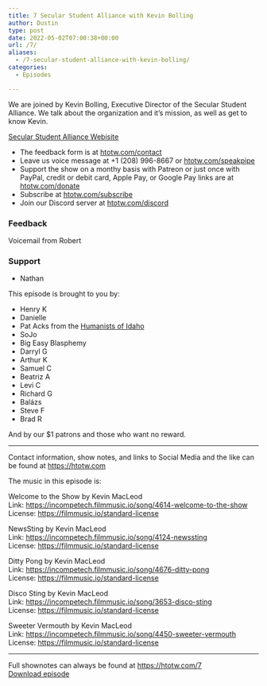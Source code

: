 ```yaml
---
title: 7 Secular Student Alliance with Kevin Bolling
author: Dustin
type: post
date: 2022-05-02T07:00:38+00:00
url: /7/
aliases:
  - /7-secular-student-alliance-with-kevin-bolling/
categories:
  - Episodes

---
```

<div id="buzzsprout-player-10551322"></div><script src="https://www.buzzsprout.com/1983601/10551322-7-secular-student-alliance-with-kevin-bolling.js?container_id=buzzsprout-player-10551322&player=small" type="text/javascript" charset="utf-8"></script>
  
We are joined by Kevin Bolling, Executive Director of the Secular Student Alliance. We talk about the organization and it’s mission, as well as get to know Kevin.

[Secular Student Alliance Webisite][1]

<!--more-->

 * The feedback form is at [htotw.com/contact][2]
 * Leave us voice message at +1 (208) 996-8667 or [htotw.com/speakpipe][3]
 * Support the show on a monthy basis with Patreon or just once with PayPal, credit or debit card, Apple Pay, or Google Pay links are at [htotw.com/donate][4]
 * Subscribe at [htotw.com/subscribe][5]
 * Join our Discord server at [htotw.com/discord][6]

### Feedback

Voicemail from Robert

### Support

- Nathan

This episode is brought to you by:

  * Henry K
  * Danielle
  * Pat Acks from the [Humanists of Idaho][7]
  * SoJo
  * Big Easy Blasphemy
  * Darryl G
  * Arthur K
  * Samuel C
  * Beatriz A
  * Levi C
  * Richard G
  * Balázs
  * Steve F
  * Brad R

And by our $1 patrons and those who want no reward.

* * *

Contact information, show notes, and links to Social Media and the like can be found at <https://htotw.com>

The music in this episode is:

Welcome to the Show by Kevin MacLeod  
Link: https://incompetech.filmmusic.io/song/4614-welcome-to-the-show  
License: https://filmmusic.io/standard-license

NewsSting by Kevin MacLeod  
Link: https://incompetech.filmmusic.io/song/4124-newssting  
License: https://filmmusic.io/standard-license

Ditty Pong by Kevin MacLeod  
Link: https://incompetech.filmmusic.io/song/4676-ditty-pong  
License: https://filmmusic.io/standard-license

Disco Sting by Kevin MacLeod  
Link: https://incompetech.filmmusic.io/song/3653-disco-sting  
License: https://filmmusic.io/standard-license

Sweeter Vermouth by Kevin MacLeod  
Link: https://incompetech.filmmusic.io/song/4450-sweeter-vermouth  
License: https://filmmusic.io/standard-license

* * *

Full shownotes can always be found at <https://htotw.com/7>  
[Download episode][8]

 [1]: https://secularstudents.org
 [2]: https://htotw.com/contact
 [3]: https://htotw.com/speakpike
 [4]: https://htotw.com/donate
 [5]: https://htotw.com/subscribe
 [6]: https://htotw.com/discord
 [7]: https://www.humanistsofidaho.org/
 [8]: https://www.buzzsprout.com/1983601/10551322-7-secular-student-alliance-with-kevin-bolling.mp3?download=true
